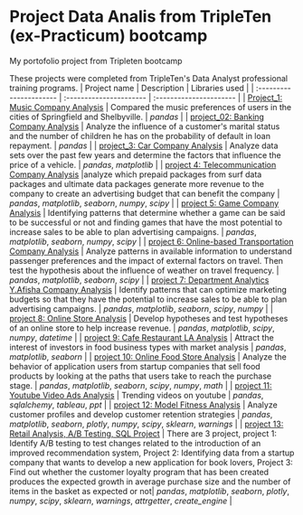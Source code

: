 # Project Data Analis from TripleTen (ex-Practicum) bootcamp
My portofolio project from Tripleten bootcamp

These projects were completed from TripleTen's Data Analyst professional training programs.
| Project name | Description | Libraries used | 
| :---------------------- | :---------------------- | :---------------------- |
| [Project_1: Music Company Analysis](Project_01) | Compared the music preferences of users in the cities of Springfield and Shelbyville. | *pandas* |
| [project_02: Banking Company Analysis](project_02) | Analyze the influence of a customer's marital status and the number of children he has on the probability of default in loan repayment. | *pandas* |
| [project_3: Car Company Analysis](project_03) | Analyze data sets over the past few years and determine the factors that influence the price of a vehicle. | *pandas*, *matplotlib* |
| [project 4: Telecommunication Company Analysis](project_04) |analyze which prepaid packages from surf data packages and ultimate data packages generate more revenue to the company to create an advertising budget that can benefit the company | *pandas*, *matplotlib*, *seaborn*, *numpy*, *scipy* |
| [project 5: Game Company Analysis](project_05) | Identifying patterns that determine whether a game can be said to be successful or not and finding games that have the most potential to increase sales to be able to plan advertising campaigns. | *pandas*, *matplotlib*, *seaborn*, *numpy*, *scipy* |
| [project 6: Online-based Transportation Company Analysis](project_06) | Analyze patterns in available information to understand passenger preferences and the impact of external factors on travel. Then test the hypothesis about the influence of weather on travel frequency. | *pandas*, *matplotlib*, *seaborn*, *scipy* |
| [project 7: Department Analytics Y.Afisha Company Analysis](project_07) | Identify patterns that can optimize marketing budgets so that they have the potential to increase sales to be able to plan advertising campaigns. | *pandas*, *matplotlib*, *seaborn*, *scipy*, *numpy* |
| [project 8: Online Store Analysis](project_08) | Develop hypotheses and test hypotheses of an online store to help increase revenue. | *pandas*, *matplotlib*, *scipy*, *numpy*, *datetime* |
| [project 9: Cafe Restaurant LA Analysis](project_09) | Attract the interest of investors in food business types with market analysis | *pandas*, *matplotlib*, *seaborn* |
| [project 10: Online Food Store Analysis](project_10) | Analyze the behavior of application users from startup companies that sell food products by looking at the paths that users take to reach the purchase stage. | *pandas*, *matplotlib*, *seaborn*, *scipy*, *numpy*, *math* |
| [project 11: Youtube Video Ads Analysis](project_11) | Trending videos on youtube | *pandas*, *sqlalchemy*, *tableau*, *ppt* |
| [project 12: Model Fitness Analysis](project_12) | Analyze customer profiles and develop customer retention strategies | *pandas*, *matplotlib*, *seaborn*, *plotly*, *numpy*, *scipy*, *sklearn*, *warnings* |
| [project 13: Retail Analysis, A/B Testing, SQL Project](project_12) | There are 3 project, project 1: Identify A/B testing to test changes related to the introduction of an improved recommendation system, Project 2: Identifying data from a startup company that wants to develop a new application for book lovers, Project 3: Find out whether the customer loyalty program that has been created produces the expected growth in average purchase size and the number of items in the basket as expected or not| *pandas*, *matplotlib*, *seaborn*, *plotly*, *numpy*, *scipy*, *sklearn*, *warnings*, *attrgetter*, *create_engine* |
